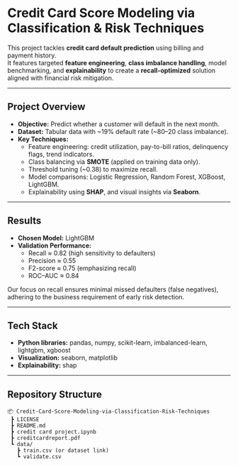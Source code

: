 #  Credit Card Score Modeling via Classification & Risk Techniques

This project tackles **credit card default prediction** using billing and payment history.  
It features targeted **feature engineering**, **class imbalance handling**, model benchmarking, and **explainability** to create a **recall-optimized** solution aligned with financial risk mitigation.

---

##  Project Overview

- **Objective:** Predict whether a customer will default in the next month.
- **Dataset:** Tabular data with ~19% default rate (~80–20 class imbalance).
- **Key Techniques:**
  - Feature engineering: credit utilization, pay-to-bill ratios, delinquency flags, trend indicators.
  - Class balancing via **SMOTE** (applied on training data only).
  - Threshold tuning (~0.38) to maximize recall.
  - Model comparisons: Logistic Regression, Random Forest, XGBoost, LightGBM.
  - Explainability using **SHAP**, and visual insights via **Seaborn**.

---

##  Results

- **Chosen Model:** LightGBM
- **Validation Performance:**
  - Recall ≈ 0.82 (high sensitivity to defaulters)
  - Precision ≈ 0.55
  - F2-score ≈ 0.75 (emphasizing recall)
  - ROC–AUC ≈ 0.84

Our focus on recall ensures minimal missed defaulters (false negatives), adhering to the business requirement of early risk detection.

---

##  Tech Stack

- **Python libraries:** pandas, numpy, scikit-learn, imbalanced-learn, lightgbm, xgboost  
- **Visualization:** seaborn, matplotlib  
- **Explainability:** shap  

---

##  Repository Structure

```text
📦 Credit-Card-Score-Modeling-via-Classification-Risk-Techniques
 ┣ LICENSE
 ┣ README.md
 ┣ credit card project.ipynb
 ┣ creditcardreport.pdf
 ┗ data/
   ┣ train.csv (or dataset link)
   ┗ validate.csv

